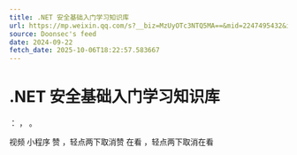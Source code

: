```yaml
---
title: .NET 安全基础入门学习知识库
url: https://mp.weixin.qq.com/s?__biz=MzUyOTc3NTQ5MA==&mid=2247495432&idx=2&sn=fc017846265b8d7dd1aee57e7a8e8ecc
source: Doonsec's feed
date: 2024-09-22
fetch_date: 2025-10-06T18:22:57.583667
---
```


# .NET 安全基础入门学习知识库

：
，
。

视频
小程序
赞
，轻点两下取消赞
在看
，轻点两下取消在看